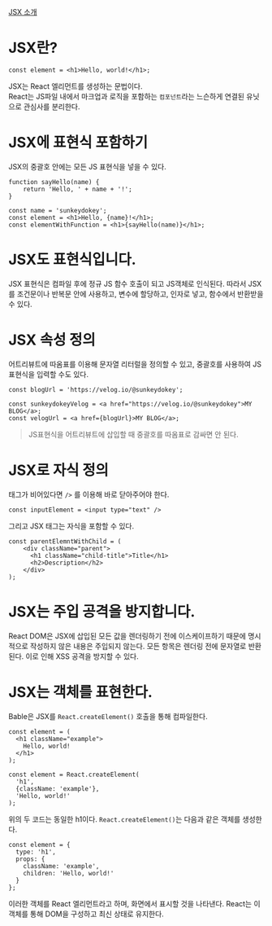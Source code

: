 [JSX 소개](https://ko.reactjs.org/docs/introducing-jsx.html)

# JSX란?

```JS
const element = <h1>Hello, world!</h1>;
```

JSX는 React 엘리먼트를 생성하는 문법이다.  
React는 JS파일 내에서 마크업과 로직을 포함하는 `컴포넌트`라는 느슨하게 연결된 유닛으로 관심사를 분리한다.

# JSX에 표현식 포함하기

JSX의 중괄호 안에는 모든 JS 표현식을 넣을 수 있다.

```JS
function sayHello(name) {
    return 'Hello, ' + name + '!';
}

const name = 'sunkeydokey';
const element = <h1>Hello, {name}!</h1>;
const elementWithFunction = <h1>{sayHello(name)}</h1>;
```

# JSX도 표현식입니다.

JSX 표현식은 컴파일 후에 정규 JS 함수 호출이 되고 JS객체로 인식된다. 따라서 JSX를 조건문이나 반복문 안에 사용하고, 변수에 할당하고, 인자로 넣고, 함수에서 반환받을 수 있다.

# JSX 속성 정의

어트리뷰트에 따옴표를 이용해 문자열 리터럴을 정의할 수 있고, 중괄호를 사용하여 JS표현식을 입력할 수도 있다.

```JS
const blogUrl = 'https://velog.io/@sunkeydokey';

const sunkeydokeyVelog = <a href="https://velog.io/@sunkeydokey">MY BLOG</a>;
const velogUrl = <a href={blogUrl}>MY BLOG</a>;
```

> JS표현식을 어트리뷰트에 삽입할 때 중괄호를 따옴표로 감싸면 안 된다.

# JSX로 자식 정의

태그가 비어있다면 `/>` 를 이용해 바로 닫아주어야 한다.

```JS
const inputElement = <input type="text" />
```

그리고 JSX 태그는 자식을 포함할 수 있다.

```JS
const parentElemntWithChild = (
    <div className="parent">
      <h1 className="child-title">Title</h1>
      <h2>Description</h2>
    </div>
);
```

# JSX는 주입 공격을 방지합니다.

React DOM은 JSX에 삽입된 모든 값을 렌더링하기 전에 이스케이프하기 때문에 명시적으로 작성하지 않은 내용은 주입되지 않는다. 모든 항목은 렌더링 전에 문자열로 반환된다. 이로 인해 XSS 공격을 방지할 수 있다.

# JSX는 객체를 표현한다.

Bable은 JSX를 `React.createElement()` 호출을 통해 컴파일한다.

```JS
const element = (
  <h1 className="example">
    Hello, world!
  </h1>
);
```

```JS
const element = React.createElement(
  'h1',
  {className: 'example'},
  'Hello, world!'
);
```

위의 두 코드는 동일한 h1이다. `React.createElement()`는 다음과 같은 객체를 생성한다.

```JS
const element = {
  type: 'h1',
  props: {
    className: 'example',
    children: 'Hello, world!'
  }
};
```

이러한 객체를 React 엘리먼트라고 하며, 화면에서 표시할 것을 나타낸다. React는 이 객체를 통해 DOM을 구성하고 최신 상태로 유지한다.
